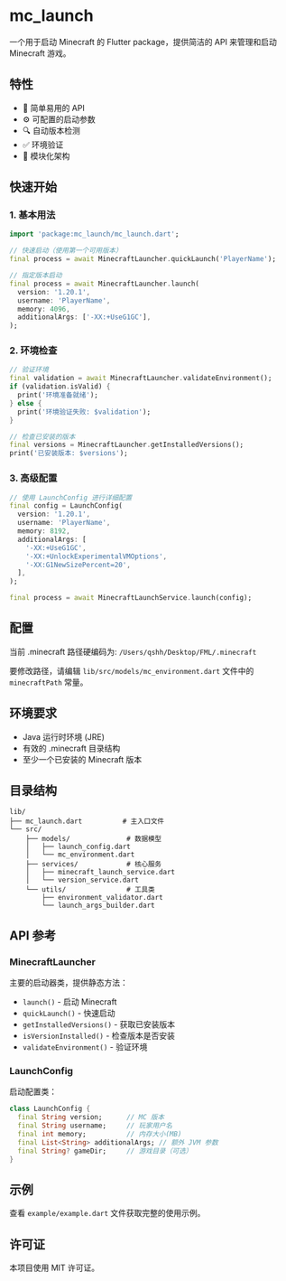 # mc_launch

一个用于启动 Minecraft 的 Flutter package，提供简洁的 API 来管理和启动 Minecraft 游戏。

## 特性

- 🚀 简单易用的 API
- ⚙️ 可配置的启动参数
- 🔍 自动版本检测
- ✅ 环境验证
- 📁 模块化架构

## 快速开始

### 1. 基本用法

```dart
import 'package:mc_launch/mc_launch.dart';

// 快速启动（使用第一个可用版本）
final process = await MinecraftLauncher.quickLaunch('PlayerName');

// 指定版本启动
final process = await MinecraftLauncher.launch(
  version: '1.20.1',
  username: 'PlayerName',
  memory: 4096,
  additionalArgs: ['-XX:+UseG1GC'],
);
```

### 2. 环境检查

```dart
// 验证环境
final validation = await MinecraftLauncher.validateEnvironment();
if (validation.isValid) {
  print('环境准备就绪');
} else {
  print('环境验证失败: $validation');
}

// 检查已安装的版本
final versions = MinecraftLauncher.getInstalledVersions();
print('已安装版本: $versions');
```

### 3. 高级配置

```dart
// 使用 LaunchConfig 进行详细配置
final config = LaunchConfig(
  version: '1.20.1',
  username: 'PlayerName',
  memory: 8192,
  additionalArgs: [
    '-XX:+UseG1GC',
    '-XX:+UnlockExperimentalVMOptions',
    '-XX:G1NewSizePercent=20',
  ],
);

final process = await MinecraftLaunchService.launch(config);
```

## 配置

当前 .minecraft 路径硬编码为: `/Users/qshh/Desktop/FML/.minecraft`

要修改路径，请编辑 `lib/src/models/mc_environment.dart` 文件中的 `minecraftPath` 常量。

## 环境要求

- Java 运行时环境 (JRE)
- 有效的 .minecraft 目录结构
- 至少一个已安装的 Minecraft 版本

## 目录结构

```
lib/
├── mc_launch.dart          # 主入口文件
└── src/
    ├── models/              # 数据模型
    │   ├── launch_config.dart
    │   └── mc_environment.dart
    ├── services/            # 核心服务
    │   ├── minecraft_launch_service.dart
    │   └── version_service.dart
    └── utils/               # 工具类
        ├── environment_validator.dart
        └── launch_args_builder.dart
```

## API 参考

### MinecraftLauncher

主要的启动器类，提供静态方法：

- `launch()` - 启动 Minecraft
- `quickLaunch()` - 快速启动
- `getInstalledVersions()` - 获取已安装版本
- `isVersionInstalled()` - 检查版本是否安装
- `validateEnvironment()` - 验证环境

### LaunchConfig

启动配置类：

```dart
class LaunchConfig {
  final String version;      // MC 版本
  final String username;     // 玩家用户名
  final int memory;          // 内存大小(MB)
  final List<String> additionalArgs; // 额外 JVM 参数
  final String? gameDir;     // 游戏目录（可选）
}
```

## 示例

查看 `example/example.dart` 文件获取完整的使用示例。

## 许可证

本项目使用 MIT 许可证。
